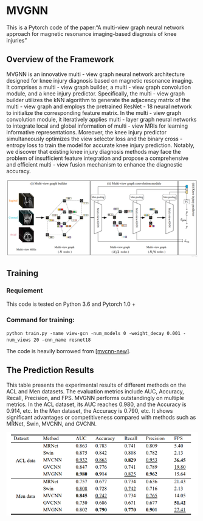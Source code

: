 # MVGNN
This is a Pytorch code of the paper:“A multi-view graph neural network approach for magnetic resonance imaging-based diagnosis of knee injuries”

## Overview of the Framework

MVGNN is an innovative multi - view graph neural network architecture designed for knee injury diagnosis based on magnetic resonance imaging. It comprises a multi - view graph builder, a multi - view graph convolution module, and a knee injury predictor. Specifically, the multi - view graph builder utilizes the kNN algorithm to generate the adjacency matrix of the multi - view graph and employs the pretrained ResNet - 18 neural network to initialize the corresponding feature matrix. In the multi - view graph convolution module, it iteratively applies multi - layer graph neural networks to integrate local and global information of multi - view MRIs for learning informative representations. Moreover, the knee injury predictor simultaneously optimizes the view selector loss and the binary cross - entropy loss to train the model for accurate knee injury prediction. Notably, we discover that existing knee injury diagnosis methods may face the problem of insufficient feature integration and propose a comprehensive and efficient multi - view fusion mechanism to enhance the diagnostic accuracy. 

![image](https://github.com/Weilty/MVGNN/blob/main/figures/MVGNN.png)

## Training

### Requiement

This code is tested on Python 3.6 and Pytorch 1.0 + 

### Command for training:

`python train.py -name view-gcn -num_models 0 -weight_decay 0.001 -num_views 20 -cnn_name resnet18`

The code is heavily borrowed from [[mvcnn-new]](https://github.com/jongchyisu/mvcnn_pytorch).

## The Prediction Results 

This table presents the experimental results of different methods on the ACL and Men datasets. The evaluation metrics include AUC, Accuracy, Recall, Precision, and FPS. MVGNN performs outstandingly on multiple metrics. In the ACL dataset, its AUC reaches 0.980, and the Accuracy is 0.914, etc. In the Men dataset, the Accuracy is 0.790, etc. It shows significant advantages or competitiveness compared with methods such as MRNet, Swin, MVCNN, and GVCNN. 

![image](https://github.com/Weilty/MVGNN/blob/main/figures/result.png)